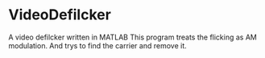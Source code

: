 # VideoDefilcker
A video defilcker written in MATLAB
This program treats the flicking as AM modulation. And trys to find the carrier and remove it.

